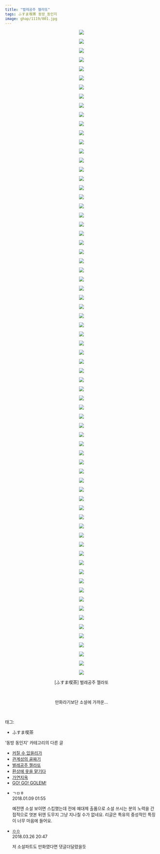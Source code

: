 ```yaml
---
title: "벌레공주 젤라또"
tags: ふすま喫茶 동방_동인지
image: ghap/1119/001.jpg
---
```

<div class="article">
<p style="text-align: center; clear: none; float: none;"><img src="{{ site.nasurl }}/ghap/1119/001.jpg"/></p>
<p style="text-align: center; clear: none; float: none;"><img src="{{ site.nasurl }}/ghap/1119/002.jpg"/></p>
<p style="text-align: center; clear: none; float: none;"><img src="{{ site.nasurl }}/ghap/1119/003.jpg"/></p>
<p style="text-align: center; clear: none; float: none;"><img src="{{ site.nasurl }}/ghap/1119/004.jpg"/></p>
<p style="text-align: center; clear: none; float: none;"><img src="{{ site.nasurl }}/ghap/1119/005.jpg"/></p>
<p style="text-align: center; clear: none; float: none;"><img src="{{ site.nasurl }}/ghap/1119/006.jpg"/></p>
<p style="text-align: center; clear: none; float: none;"><img src="{{ site.nasurl }}/ghap/1119/007.jpg"/></p>
<p style="text-align: center; clear: none; float: none;"><img src="{{ site.nasurl }}/ghap/1119/008.jpg"/></p>
<p style="text-align: center; clear: none; float: none;"><img src="{{ site.nasurl }}/ghap/1119/009.jpg"/></p>
<p style="text-align: center; clear: none; float: none;"><img src="{{ site.nasurl }}/ghap/1119/010.jpg"/></p>
<p style="text-align: center; clear: none; float: none;"><img src="{{ site.nasurl }}/ghap/1119/011.jpg"/></p>
<p style="text-align: center; clear: none; float: none;"><img src="{{ site.nasurl }}/ghap/1119/012.jpg"/></p>
<p style="text-align: center; clear: none; float: none;"><img src="{{ site.nasurl }}/ghap/1119/013.jpg"/></p>
<p style="text-align: center; clear: none; float: none;"><img src="{{ site.nasurl }}/ghap/1119/014.jpg"/></p>
<p style="text-align: center; clear: none; float: none;"><img src="{{ site.nasurl }}/ghap/1119/015.jpg"/></p>
<p style="text-align: center; clear: none; float: none;"><img src="{{ site.nasurl }}/ghap/1119/016.jpg"/></p>
<p style="text-align: center; clear: none; float: none;"><img src="{{ site.nasurl }}/ghap/1119/017.jpg"/></p>
<p style="text-align: center; clear: none; float: none;"><img src="{{ site.nasurl }}/ghap/1119/018.jpg"/></p>
<p style="text-align: center; clear: none; float: none;"><img src="{{ site.nasurl }}/ghap/1119/019.jpg"/></p>
<p style="text-align: center; clear: none; float: none;"><img src="{{ site.nasurl }}/ghap/1119/020.jpg"/></p>
<p style="text-align: center; clear: none; float: none;"><img src="{{ site.nasurl }}/ghap/1119/021.jpg"/></p>
<p style="text-align: center; clear: none; float: none;"><img src="{{ site.nasurl }}/ghap/1119/022.jpg"/></p>
<p style="text-align: center; clear: none; float: none;"><img src="{{ site.nasurl }}/ghap/1119/023.jpg"/></p>
<p style="text-align: center; clear: none; float: none;"><img src="{{ site.nasurl }}/ghap/1119/024.jpg"/></p>
<p style="text-align: center; clear: none; float: none;"><img src="{{ site.nasurl }}/ghap/1119/025.jpg"/></p>
<p style="text-align: center; clear: none; float: none;"><img src="{{ site.nasurl }}/ghap/1119/026.jpg"/></p>
<p style="text-align: center; clear: none; float: none;"><img src="{{ site.nasurl }}/ghap/1119/027.jpg"/></p>
<p style="text-align: center; clear: none; float: none;"><img src="{{ site.nasurl }}/ghap/1119/028.jpg"/></p>
<p style="text-align: center; clear: none; float: none;"><img src="{{ site.nasurl }}/ghap/1119/029.jpg"/></p>
<p style="text-align: center; clear: none; float: none;"><img src="{{ site.nasurl }}/ghap/1119/030.jpg"/></p>
<p style="text-align: center; clear: none; float: none;"><img src="{{ site.nasurl }}/ghap/1119/031.jpg"/></p>
<p style="text-align: center; clear: none; float: none;"><img src="{{ site.nasurl }}/ghap/1119/032.jpg"/></p>
<p style="text-align: center; clear: none; float: none;"><img src="{{ site.nasurl }}/ghap/1119/033.jpg"/></p>
<p style="text-align: center; clear: none; float: none;"><img src="{{ site.nasurl }}/ghap/1119/034.jpg"/></p>
<p style="text-align: center; clear: none; float: none;"><img src="{{ site.nasurl }}/ghap/1119/035.jpg"/></p>
<p style="text-align: center; clear: none; float: none;"><img src="{{ site.nasurl }}/ghap/1119/036.jpg"/></p>
<p style="text-align: center; clear: none; float: none;"><img src="{{ site.nasurl }}/ghap/1119/037.jpg"/></p>
<p style="text-align: center; clear: none; float: none;"><img src="{{ site.nasurl }}/ghap/1119/038.jpg"/></p>
<p style="text-align: center; clear: none; float: none;"><img src="{{ site.nasurl }}/ghap/1119/039.jpg"/></p>
<p style="text-align: center; clear: none; float: none;"><img src="{{ site.nasurl }}/ghap/1119/040.jpg"/></p>
<p style="text-align: center; clear: none; float: none;"><img src="{{ site.nasurl }}/ghap/1119/041.jpg"/></p>
<p style="text-align: center; clear: none; float: none;"><img src="{{ site.nasurl }}/ghap/1119/042.jpg"/></p>
<p style="text-align: center; clear: none; float: none;"><img src="{{ site.nasurl }}/ghap/1119/043.jpg"/></p>
<p style="text-align: center; clear: none; float: none;"><img src="{{ site.nasurl }}/ghap/1119/044.jpg"/></p>
<p style="text-align: center; clear: none; float: none;"><img src="{{ site.nasurl }}/ghap/1119/045.jpg"/></p>
<p style="text-align: center; clear: none; float: none;"><img src="{{ site.nasurl }}/ghap/1119/046.jpg"/></p>
<p style="text-align: center; clear: none; float: none;"><img src="{{ site.nasurl }}/ghap/1119/047.jpg"/></p>
<p style="text-align: center; clear: none; float: none;"><img src="{{ site.nasurl }}/ghap/1119/048.jpg"/></p>
<p style="text-align: center; clear: none; float: none;"><img src="{{ site.nasurl }}/ghap/1119/049.jpg"/></p>
<p style="text-align: center; clear: none; float: none;"><img src="{{ site.nasurl }}/ghap/1119/050.jpg"/></p>
<p style="text-align: center; clear: none; float: none;"><img src="{{ site.nasurl }}/ghap/1119/051.jpg"/></p>
<p style="text-align: center; clear: none; float: none;"><img src="{{ site.nasurl }}/ghap/1119/052.jpg"/></p>
<p style="text-align: center; clear: none; float: none;"><img src="{{ site.nasurl }}/ghap/1119/053.jpg"/></p>
<p style="text-align: center; clear: none; float: none;"><img src="{{ site.nasurl }}/ghap/1119/054.jpg"/></p>
<p style="text-align: center; clear: none; float: none;"><img src="{{ site.nasurl }}/ghap/1119/055.jpg"/></p>
<p style="text-align: center; clear: none; float: none;"><img src="{{ site.nasurl }}/ghap/1119/056.jpg"/></p>
<p style="text-align: center; clear: none; float: none;"><img src="{{ site.nasurl }}/ghap/1119/057.jpg"/></p>
<p style="text-align: center; clear: none; float: none;"><img src="{{ site.nasurl }}/ghap/1119/058.jpg"/></p>
<p style="text-align: center; clear: none; float: none;"><img src="{{ site.nasurl }}/ghap/1119/059.jpg"/></p>
<p style="text-align: center; clear: none; float: none;"><img src="{{ site.nasurl }}/ghap/1119/060.jpg"/></p>
<p style="text-align: center; clear: none; float: none;"><img src="{{ site.nasurl }}/ghap/1119/061.jpg"/></p>
<p style="text-align: center; clear: none; float: none;"><img src="{{ site.nasurl }}/ghap/1119/062.jpg"/></p>
<p style="text-align: center; clear: none; float: none;"><img src="{{ site.nasurl }}/ghap/1119/063.jpg"/></p>
<p style="text-align: center; clear: none; float: none;"><img src="{{ site.nasurl }}/ghap/1119/064.jpg"/></p>
<p style="text-align: center; clear: none; float: none;"><img src="{{ site.nasurl }}/ghap/1119/065.jpg"/></p>
<p style="text-align: center; clear: none; float: none;"><img src="{{ site.nasurl }}/ghap/1119/066.jpg"/></p>
<p style="text-align: center; clear: none; float: none;"><img src="{{ site.nasurl }}/ghap/1119/067.jpg"/></p>
<p style="text-align: center; clear: none; float: none;"><img src="{{ site.nasurl }}/ghap/1119/068.jpg"/></p>
<p style="text-align: center; clear: none; float: none;"><img src="{{ site.nasurl }}/ghap/1119/069.jpg"/></p>
<p style="text-align: center; clear: none; float: none;"><img src="{{ site.nasurl }}/ghap/1119/070.jpg"/></p>
<p style="text-align: center; clear: none; float: none;"><img src="{{ site.nasurl }}/ghap/1119/071.jpg"/></p>
<p style="text-align: center; clear: none; float: none;">[ふすま喫茶] 벌레공주 젤라또</p>
<p style="text-align: center; clear: none; float: none;"><br/></p>
<p style="text-align: center; clear: none; float: none;">만화라기보단 소설에 가까운...<br/></p>
<p><br/></p>
</div><div class="tagTrail">
<p>태그: </p>
<ul>
<li>ふすま喫茶</li>
</ul>
</div><div class="another">
<p>'동방 동인지' 카테고리의 다른 글</p>
<ul>
<li><a href="/2016-07-26-ghap_1121">커질 수 있을리가</a></li>
<li><a href="/2016-07-26-ghap_1120">관계성의 골짜기</a></li>
<li><a href="/2016-07-26-ghap_1119">벌레공주 젤라또</a></li>
<li><a href="/2016-07-26-ghap_1117">환상에 옷을 맡기다</a></li>
<li><a href="/2016-07-26-ghap_1116">가연지옥</a></li>
<li><a href="/2016-07-26-ghap_1115">GO! GO! GOLEM!</a></li>
</ul>
</div><div class="cb_module cb_fluid">
<div class="cb_wrt cb_profile">
<div class="comment">
<ul>
<li class="cb_thumb_off" id="comment15169628">
<div class="cb_comment_area">
<div class="cb_info_area">
<div class="cb_section">
<span class="cb_nick_name">ㄱㅁㅎ</span>
</div>
<div class="cb_section">
<span class="cb_date">2018.01.09 01:55 </span>
</div>
</div>
<div class="cb_dsc_comment">
<p class="cb_dsc">
											예전엔 소설 보이면 스킵했는데 전에 예대제 출품으로 소설 쓰시는 분의 노력을 간접적으로 엿본 뒤엔 도무지 그냥 지나칠 수가 없네요. 리글은 특유의 중성적인 특징이 너무 마음에 들어요.
										</p>
</div>
</div></li>
<li class="cb_thumb_off" id="comment15227772">
<div class="cb_comment_area">
<div class="cb_info_area">
<div class="cb_section">
<span class="cb_nick_name"> <a href="http://http:/gggtttt" onclick="return openLinkInNewWindow(this)">ㅇㅇ</a></span>
</div>
<div class="cb_section">
<span class="cb_date">2018.03.26 20:47 </span>
</div>
</div>
<div class="cb_dsc_comment">
<p class="cb_dsc">
											저 소설파트도 만화였다면 댓글더달렸을듯
										</p>
</div>
</div></li>
</ul>
</div>
</div><!-- commentList close -->
</div>